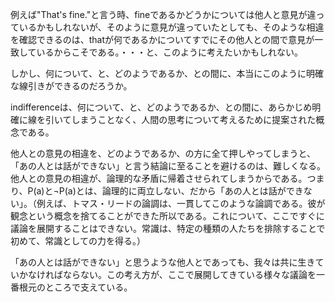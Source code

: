例えば"That's fine."と言う時、fineであるかどうかについては他人と意見が違っているかもしれないが、そのように意見が違っていたとしても、そのような相違を確認できるのは、thatが何であるかについてすでにその他人との間で意見が一致しているからこそである。・・・と、このように考えたいかもしれない。

しかし、何について、と、どのようであるか、との間に、本当にこのように明確な線引きができるのだろうか。

indifferenceは、何について、と、どのようであるか、との間に、あらかじめ明確に線を引いてしまうことなく、人間の思考について考えるために提案された概念である。

他人との意見の相違を、どのようであるか、の方に全て押しやってしまうと、「あの人とは話ができない」と言う結論に至ることを避けるのは、難しくなる。他人との意見の相違が、論理的な矛盾に帰着させられてしまうからである。つまり、P(a)と$\neg$P(a)とは、論理的に両立しない、だから「あの人とは話ができない」。（例えば、トマス・リードの論調は、一貫してこのような論調である。彼が観念という概念を捨てることができた所以である。これについて、ここですぐに議論を展開することはできない。常識は、特定の種類の人たちを排除することで初めて、常識としての力を得る。）

「あの人とは話ができない」と思うような他人とであっても、我々は共に生きていかなければならない。この考え方が、ここで展開してきている様々な議論を一番根元のところで支えている。
